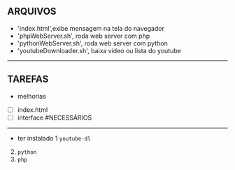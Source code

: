 ARQUIVOS
---
* 'index.html',exibe mensagem na tela do navegador
* 'phpWebServer.sh', roda web server com php
* 'pythonWebServer.sh', roda web server com python
* 'youtubeDownloader.sh', baixa video ou lista do youtube
---
TAREFAS
---
* melhorias
- [ ] index.html
- [ ] interface
#NECESSÁRIOS
---
* ter instalado
1 `youtube-dl`
2) `python`
3) `php`
